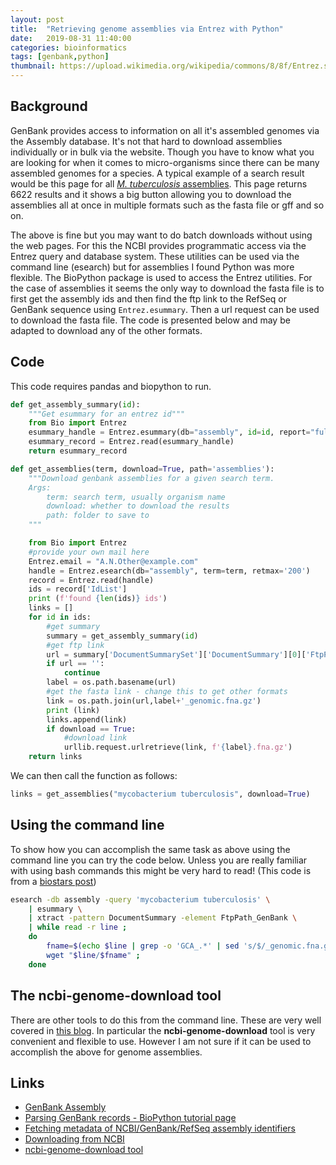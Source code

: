 ```yaml
---
layout: post
title:  "Retrieving genome assemblies via Entrez with Python"
date:   2019-08-31 11:40:00
categories: bioinformatics
tags: [genbank,python]
thumbnail: https://upload.wikimedia.org/wikipedia/commons/8/8f/Entrez.svg
---
```


## Background

GenBank provides access to information on all it's assembled genomes via the Assembly database. It's not that hard to download assemblies individually or in bulk via the website. Though you have to know what you are looking for when it comes to micro-organisms since there can be many assembled genomes for a species. A typical example of a search result would be this page for all [*M. tuberculosis* assemblies](https://www.ncbi.nlm.nih.gov/assembly/?term=mycobacterium+tuberculosis). This page returns 6622 results and it shows a big button allowing you to download the assemblies all at once in multiple formats such as the fasta file or gff and so on.

The above is fine but you may want to do batch downloads without using the web pages. For this the NCBI provides programmatic access via the Entrez query and database system. These utilities can be used via the command line (esearch) but for assemblies I found Python was more flexible. The BioPython package is used to access the Entrez utilities. For the case of assemblies it seems the only way to download the fasta file is to first get the assembly ids and then find the ftp link to the RefSeq or GenBank sequence using `Entrez.esummary`. Then a url request can be used to download the fasta file. The code is presented below and may be adapted to download any of the other formats.

## Code

This code requires pandas and biopython to run.

```python
def get_assembly_summary(id):
    """Get esummary for an entrez id"""
    from Bio import Entrez
    esummary_handle = Entrez.esummary(db="assembly", id=id, report="full")
    esummary_record = Entrez.read(esummary_handle)
    return esummary_record

def get_assemblies(term, download=True, path='assemblies'):
    """Download genbank assemblies for a given search term.
    Args:
        term: search term, usually organism name
        download: whether to download the results
        path: folder to save to
    """

    from Bio import Entrez
    #provide your own mail here
    Entrez.email = "A.N.Other@example.com"
    handle = Entrez.esearch(db="assembly", term=term, retmax='200')
    record = Entrez.read(handle)
    ids = record['IdList']
    print (f'found {len(ids)} ids')
    links = []
    for id in ids:
        #get summary
        summary = get_assembly_summary(id)
        #get ftp link
        url = summary['DocumentSummarySet']['DocumentSummary'][0]['FtpPath_RefSeq']
        if url == '':
            continue
        label = os.path.basename(url)
        #get the fasta link - change this to get other formats
        link = os.path.join(url,label+'_genomic.fna.gz')
        print (link)
        links.append(link)
        if download == True:
            #download link
            urllib.request.urlretrieve(link, f'{label}.fna.gz')
    return links
  ```

We can then call the function as follows:

```python
links = get_assemblies("mycobacterium tuberculosis", download=True)
```

## Using the command line

To show how you can accomplish the same task as above using the command line you can try the code below. Unless you are really familiar with using bash commands this might be very hard to read! (This code is from a [biostars post](https://www.biostars.org/p/344959/))

```bash
esearch -db assembly -query 'mycobacterium tuberculosis' \
    | esummary \
    | xtract -pattern DocumentSummary -element FtpPath_GenBank \
    | while read -r line ;
    do
        fname=$(echo $line | grep -o 'GCA_.*' | sed 's/$/_genomic.fna.gz/') ;
        wget "$line/$fname" ;
    done
```

## The ncbi-genome-download tool

There are other tools to do this from the command line. These are very well covered in [this blog](https://astrobiomike.github.io/bash/ncbi_eutils). In particular the **ncbi-genome-download** tool is very convenient and flexible to use. However I am not sure if it can be used to accomplish the above for genome assemblies.

## Links

* [GenBank Assembly](https://www.ncbi.nlm.nih.gov/assembly)
* [Parsing GenBank records - BioPython tutorial page](http://biopython.org/DIST/docs/tutorial/Tutorial.html#htoc55)
* [Fetching metadata of NCBI/GenBank/RefSeq assembly identifiers](https://www.biostars.org/p/345510/)
* [Downloading from NCBI](https://astrobiomike.github.io/bash/ncbi_eutils)
* [ncbi-genome-download tool](https://github.com/kblin/ncbi-genome-download)
